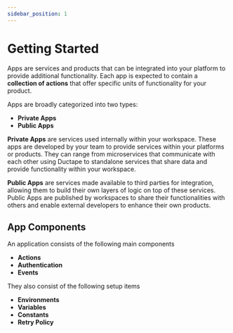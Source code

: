 ```yaml
---
sidebar_position: 1
---
```


# Getting Started

Apps are services and products that can be integrated into your platform to provide additional functionality. Each app is expected to contain a **collection of actions** that offer specific units of functionality for your product.

Apps are broadly categorized into two types:

- **Private Apps**
- **Public Apps**

**Private Apps** are services used internally within your workspace. These apps are developed by your team to provide services within your platforms or products. They can range from microservices that communicate with each other using Ductape to standalone services that share data and provide functionality within your workspace.

**Public Apps** are services made available to third parties for integration, allowing them to build their own layers of logic on top of these services. Public Apps are published by workspaces to share their functionalities with others and enable external developers to enhance their own products.

## App Components

An application consists of the following main components

- **Actions**
- **Authentication**
- **Events**

They also consist of the following setup items

- **Environments**
- **Variables**
- **Constants**
- **Retry Policy**

